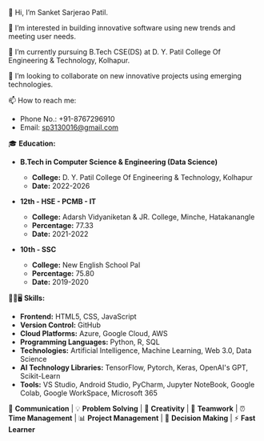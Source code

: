 👋 Hi, I’m Sanket Sarjerao Patil.

👀 I’m interested in building innovative software using new trends and meeting user needs.

🌱 I’m currently pursuing B.Tech CSE(DS) at D. Y. Patil College Of Engineering & Technology, Kolhapur.

💞️ I’m looking to collaborate on new innovative projects using emerging technologies.

📫 How to reach me:
   - Phone No.: +91-8767296910
   - Email: sp3130016@gmail.com

🎓 **Education:**
   - **B.Tech in Computer Science & Engineering (Data Science)**
     - **College:** D. Y. Patil College Of Engineering & Technology, Kolhapur
     - **Date:** 2022-2026

   - **12th - HSE - PCMB - IT**
     - **College:** Adarsh Vidyaniketan & JR. College, Minche, Hatakanangle
     - **Percentage:** 77.33
     - **Date:** 2021-2022

   - **10th - SSC**
     - **College:** New English School Pal
     - **Percentage:** 75.80
     - **Date:** 2019-2020

🤹‍♂️🖥️ **Skills:**
   - **Frontend:** HTML5, CSS, JavaScript
   - **Version Control:** GitHub
   - **Cloud Platforms:** Azure, Google Cloud, AWS
   - **Programming Languages:** Python, R, SQL
   - **Technologies:** Artificial Intelligence, Machine Learning, Web 3.0, Data Science
   - **AI Technology Libraries:** TensorFlow, Pytorch, Keras, OpenAI's GPT, Scikit-Learn
   - **Tools:** VS Studio, Android Studio, PyCharm, Jupyter NoteBook, Google Colab, Google WorkSpace, Microsoft 365

📡 **Communication** | 💡 **Problem Solving** | 🎨 **Creativity** | 👥 **Teamwork** | ⏰ **Time Management** | 📊 **Project Management** | 🤔 **Decision Making** | ⚡ **Fast Learner**
